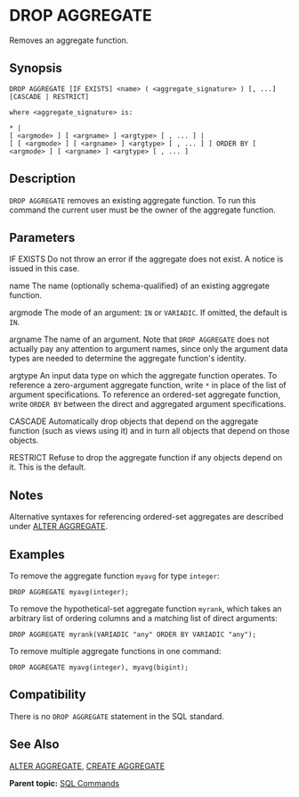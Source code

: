 # DROP AGGREGATE 

Removes an aggregate function.

## <a id="section2"></a>Synopsis 

``` {#sql_command_synopsis}
DROP AGGREGATE [IF EXISTS] <name> ( <aggregate_signature> ) [, ...] [CASCADE | RESTRICT]

where <aggregate_signature> is:

* |
[ <argmode> ] [ <argname> ] <argtype> [ , ... ] |
[ [ <argmode> ] [ <argname> ] <argtype> [ , ... ] ] ORDER BY [ <argmode> ] [ <argname> ] <argtype> [ , ... ]
```

## <a id="section3"></a>Description 

`DROP AGGREGATE` removes an existing aggregate function. To run this command the current user must be the owner of the aggregate function.

## <a id="section4"></a>Parameters 

IF EXISTS
Do not throw an error if the aggregate does not exist. A notice is issued in this case.

name
The name \(optionally schema-qualified\) of an existing aggregate function.

argmode
The mode of an argument: `IN` or `VARIADIC`. If omitted, the default is `IN`.

argname
The name of an argument. Note that `DROP AGGREGATE` does not actually pay any attention to argument names, since only the argument data types are needed to determine the aggregate function's identity.

argtype
An input data type on which the aggregate function operates. To reference a zero-argument aggregate function, write `*` in place of the list of argument specifications. To reference an ordered-set aggregate function, write `ORDER BY` between the direct and aggregated argument specifications.

CASCADE
Automatically drop objects that depend on the aggregate function \(such as views using it\) and in turn all objects that depend on those objects.

RESTRICT
Refuse to drop the aggregate function if any objects depend on it. This is the default.

## <a id="notes"></a>Notes 

Alternative syntaxes for referencing ordered-set aggregates are described under [ALTER AGGREGATE](ALTER_AGGREGATE.html).

## <a id="section5"></a>Examples 

To remove the aggregate function `myavg` for type `integer`:

```
DROP AGGREGATE myavg(integer);
```

To remove the hypothetical-set aggregate function `myrank`, which takes an arbitrary list of ordering columns and a matching list of direct arguments:

```
DROP AGGREGATE myrank(VARIADIC "any" ORDER BY VARIADIC "any");
```

To remove multiple aggregate functions in one command:

```
DROP AGGREGATE myavg(integer), myavg(bigint);
```

## <a id="section6"></a>Compatibility 

There is no `DROP AGGREGATE` statement in the SQL standard.

## <a id="section7"></a>See Also 

[ALTER AGGREGATE](ALTER_AGGREGATE.html), [CREATE AGGREGATE](CREATE_AGGREGATE.html)

**Parent topic:** [SQL Commands](../sql_commands/sql_ref.html)


